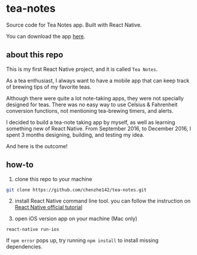 # tea-notes
Source code for Tea Notes app. Built with React Native. 

You can download the app [here](https://itunes.apple.com/us/app/tea-notes/id1185062818).

## about this repo
This is my first React Native project, and it is called `Tea Notes`. 

As a tea enthusiast, I always want to have a mobile app that can keep track of brewing tips of my favorite teas. 

Although there were quite a lot note-taking apps, they were not specially designed for teas. There was no easy way to use Celsius & Fahrenheit conversion functions, not mentioning tea-brewing timers, and alerts.

I decided to build a tea-note taking app by myself, as well as learning something new of React Native. From September 2016, to December 2016, I spent 3 months designing, building, and testing my idea.

And here is the outcome!


## how-to
1. clone this repo to your machine

```zsh
git clone https://github.com/chenzhe142/tea-notes.git
```

2. install React Native command line tool. you can follow the instruction on [React Native official tutorial](https://facebook.github.io/react-native/docs/getting-started.html)

3. open iOS version app on your machine (Mac only)
```
react-native run-ios
```

If `npm error` pops up, try running `npm install` to install missing dependencies.

